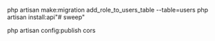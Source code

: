 php artisan make:migration add_role_to_users_table --table=users
php artisan install:api"# sweep"

php artisan config:publish cors
